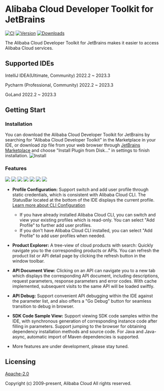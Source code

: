 # Alibaba Cloud Developer Toolkit for JetBrains

[![CI](https://github.com/aliyun/alibabacloud-api-jetbrains-toolkit/actions/workflows/ci.yml/badge.svg)](https://github.com/aliyun/alibabacloud-api-jetbrains-toolkit/actions/workflows/ci.yml)
[![Version](https://img.shields.io/jetbrains/plugin/v/23361-alibaba-cloud-developer-toolkit.svg)](https://plugins.jetbrains.com/plugin/23361-alibaba-cloud-developer-toolkit)
[![Downloads](https://img.shields.io/jetbrains/plugin/d/23361-alibaba-cloud-developer-toolkit.svg)](https://plugins.jetbrains.com/plugin/23361-alibaba-cloud-developer-toolkit)

The Alibaba Cloud Developer Toolkit for JetBrains makes it easier to access Alibaba Cloud services.

## Supported IDEs
IntelliJ IDEA(Ultimate, Community) 2022.2 ~ 2023.3

Pycharm (Professional, Community) 2022.2 ~ 2023.3

GoLand 2022.2 ~ 2023.3

## Getting Start

### Installation
You can download the Alibaba Cloud Developer Toolkit for JetBrains by searching for "Alibaba Cloud Developer Toolkit" in
the Marketplace in your IDE, or download zip file from your web browser through [JetBrains Marketplace](https://plugins.jetbrains.com/plugin/23361-alibaba-cloud-developer-toolkit) and choose "Install Plugin from Disk..." in
settings to finish installation.
![Install](https://aliyunsdk-pages.alicdn.com/plugin_demo/idea/pics/install.png)

### Features

<div style="overflow-x: scroll; white-space: nowrap;">
    <img src="https://aliyunsdk-pages.alicdn.com/plugin_demo/idea/pics/add-profile.png" style="display: inline-block;">
    <img src="https://aliyunsdk-pages.alicdn.com/plugin_demo/idea/pics/view-profile.png" style="display: inline-block;">
    <img src="https://aliyunsdk-pages.alicdn.com/plugin_demo/idea/pics/api-list-with-search.png" style="display: inline-block;">
    <img src="https://aliyunsdk-pages.alicdn.com/plugin_demo/idea/pics/api-debug1.png" style="display: inline-block;">
    <img src="https://aliyunsdk-pages.alicdn.com/plugin_demo/idea/pics/api-debug2.png" style="display: inline-block;">
    <img src="https://aliyunsdk-pages.alicdn.com/plugin_demo/idea/pics/sdkSample.png" style="display: inline-block;">
    <img src="https://aliyunsdk-pages.alicdn.com/plugin_demo/idea/pics/auto-import.png" style="display: inline-block;">
</div>

* **Profile Configuration:** Support switch and add user profile through static credentials, which is consistent with Alibaba
  Cloud CLI. The StatusBar located at the bottom of the IDE displays the current profile. [Learn more about CLI Configuration](https://help.aliyun.com/document_detail/123181.html?spm=a2c4g.121544.0.0.2d7e76e3XWMs4u)
    * If you have already installed Alibaba Cloud CLI, you can switch and view your existing profiles which is read-only. 
    You can select "Add Profile" to further add user profiles.
    * If you don't have Alibaba Cloud CLI installed, you can select "Add Profile" to add user profiles when needed.


* **Product Explorer:** A tree-view of cloud products with search: Quickly navigate you to the corresponding products or APIs.
  You can refresh the product list or API detail page by clicking the refresh button in the window toolbar.


* **API Document View:** Clicking on an API can navigate you to a new tab which displays the corresponding API document,
  including descriptions, request parameters, response parameters and error codes. With cache implemented, subsequent
  visits to the same API will be loaded swiftly.


* **API Debug:** Support convenient API debugging within the IDE against the parameter list, and also offers a
  "Go Debug" button for seamless transition to debug in browser.


* **SDK Code Sample View:** Support viewing SDK code samples within the IDE, with synchronous generation of corresponding 
instance code after filling in parameters. Support jumping to the browser for obtaining dependency installation methods
and source code. For Java and Java-async, automatic import of Maven dependencies is supported.


* More features are under development, please stay tuned.


## Licensing

[Apache-2.0](http://www.apache.org/licenses/LICENSE-2.0)

Copyright (c) 2009-present, Alibaba Cloud All rights reserved.